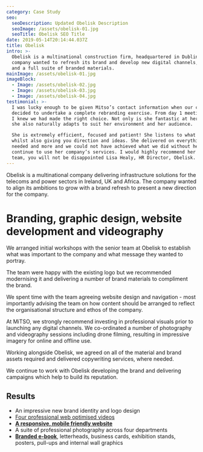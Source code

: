 ```yaml
---
category: Case Study
seo:
  seoDescription: Updated Obelisk Description
  seoImage: /assets/obelisk-01.jpg
  seoTitle: Obelisk SEO Title
date: 2019-05-14T20:14:44.037Z
title: Obelisk
intro: >-
  Obelisk is a multinational construction firm, headquartered in Dublin. The
  company wanted to refresh its brand and develop new digital channels, content
  and a full suite of branded materials.
mainImage: /assets/obelisk-01.jpg
imageBlock:
  - Image: /assets/obelisk-02.jpg
  - Image: /assets/obelisk-03.jpg
  - Image: /assets/obelisk-04.jpg
testimonial: >-
  I was lucky enough to be given Mitso’s contact information when our company
  decided to undertake a complete rebranding exercise. From day 1 meeting Maeve
  I knew we had made the right choice. Not only is she fantastic at her job but
  she also naturally adapts to suit her environment and her audience. 

  She is extremely efficient, focused and patient! She listens to what you need
  whilst also giving you direction and ideas. She delivered on everything we
  needed and more and we could not have achieved what we did without her. We
  continue to use her company’s services. I would highly recommend her and her
  team, you will not be disappointed Lisa Healy, HR Director, Obelisk.
---
```

Obelisk is a multinational company delivering infrastructure solutions for the telecoms and power sectors in Ireland, UK and Africa. The company wanted to align its ambitions to grow with a brand refresh to present a new direction for the company.

# Branding, graphic design, website development and videography

We arranged initial workshops with the senior team at Obelisk to establish what was important to the company and what message they wanted to portray.

The team were happy with the existing logo but we recommended modernising it and delivering a number of brand materials to compliment the brand.

We spent time with the team agreeing website design and navigation - most importantly advising the team on how content should be arranged to reflect the organisational structure and ethos of the company.

At MiTSO, we strongly recommend investing in professional visuals prior to launching any digital channels. We co-ordinated a number of photography and videography sessions including drone filming, resulting in impressive imagery for online and offline use.

Working alongside Obelisk, we agreed on all of the material and brand assets required and delivered copywriting services, where needed.

We continue to work with Obelisk developing the brand and delivering campaigns which help to build its reputation. 

## Results

* An impressive new brand identity and logo design
* [Four professional web optimised videos](https://vimeo.com/250244058)
* [**A responsive, mobile friendly website**](https://www.obelisk.com)
* A suite of professional photography across four departments
* [**Branded e-book**](https://obelisk.com/ebook-april-2018/#p=1), letterheads, business cards, exhibition stands, posters, pull-ups and internal wall graphics

